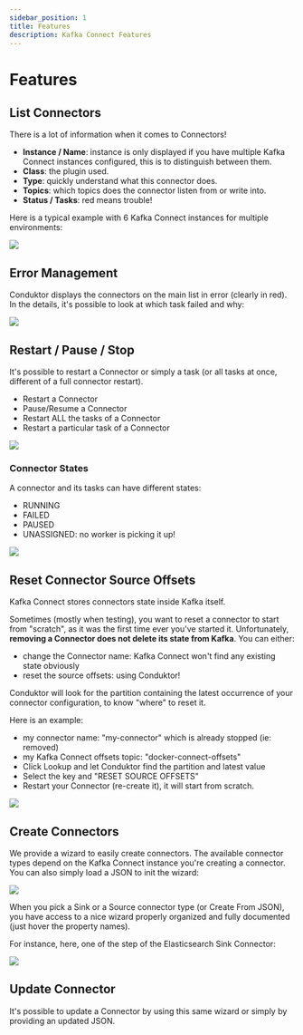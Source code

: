 ```yaml
---
sidebar_position: 1
title: Features
description: Kafka Connect Features
---
```


# Features

## List Connectors

There is a lot of information when it comes to Connectors!

- **Instance / Name**: instance is only displayed if you have multiple Kafka Connect instances configured, this is to distinguish between them.
- **Class**: the plugin used.
- **Type**: quickly understand what this connector does.
- **Topics**: which topics does the connector listen from or write into.
- **Status / Tasks**: red means trouble!

Here is a typical example with 6 Kafka Connect instances for multiple environments:

![](<../../assets/screenshot-2020-09-19-at-16.55.39 (1).png>)

## Error Management

Conduktor displays the connectors on the main list in error (clearly in red). In the details, it's possible to look at which task failed and why:

![](../../assets/screenshot-2020-09-19-at-16.38.25.png)

## Restart / Pause / Stop

It's possible to restart a Connector or simply a task (or all tasks at once, different of a full connector restart).

- Restart a Connector
- Pause/Resume a Connector
- Restart ALL the tasks of a Connector
- Restart a particular task of a Connector

![](../../assets/screenshot-2020-09-19-at-16.40.06.png)

### Connector States

A connector and its tasks can have different states:

- RUNNING
- FAILED
- PAUSED
- UNASSIGNED: no worker is picking it up!

![](../../assets/screenshot-2020-09-19-at-16.42.47.png)

## Reset Connector Source Offsets

Kafka Connect stores connectors state inside Kafka itself.

Sometimes (mostly when testing), you want to reset a connector to start from "scratch", as it was the first time ever you've started it. Unfortunately, **removing a Connector does not delete its state from Kafka**. You can either:

- change the Connector name: Kafka Connect won't find any existing state obviously
- reset the source offsets: using Conduktor!

Conduktor will look for the partition containing the latest occurrence of your connector configuration, to know "where" to reset it.

Here is an example:

- my connector name: "my-connector" which is already stopped (ie: removed)
- my Kafka Connect offsets topic: "docker-connect-offsets"
- Click Lookup and let Conduktor find the partition and latest value
- Select the key and "RESET SOURCE OFFSETS"
- Restart your Connector (re-create it), it will start from scratch.

![](../../assets/screenshot-2020-11-12-at-17.32.42.png)

## Create Connectors

We provide a wizard to easily create connectors. The available connector types depend on the Kafka Connect instance you're creating a connector. You can also simply load a JSON to init the wizard:

![](../../assets/screenshot-2020-09-19-at-16.50.37.png)

When you pick a Sink or a Source connector type (or Create From JSON), you have access to a nice wizard properly organized and fully documented (just hover the property names).

For instance, here, one of the step of the Elasticsearch Sink Connector:

![](../../assets/screenshot-2020-09-19-at-17.00.07.png)

## Update Connector

It's possible to update a Connector by using this same wizard or simply by providing an updated JSON.
